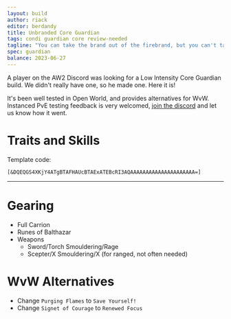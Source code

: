 ```yaml
---
layout: build
author: riack
editor: berdandy
title: Unbranded Core Guardian
tags: condi guardian core review-needed
tagline: "You can take the brand out of the firebrand, but you can't take out the fire"
spec: guardian
balance: 2023-06-27
---
```


A player on the AW2 Discord was looking for a Low Intensity Core Guardian build. We didn't really have one, so he made one. Here it is!

It's been well tested in Open World, and provides alternatives for WvW. Instanced PvE testing feedback is very welcomed, [join the discord](https://discord.gg/bKt2CdS8k3) and let us know how it went.

# Traits and Skills

Template code:

`[&DQEQGS4XKjY4ATgBTAFHAUcBTAExATEBcRI3AQAAAAAAAAAAAAAAAAAAAAA=]`

---


<div
  data-armory-embed='skills'
  data-armory-ids='9158,9187,9247,9151,30461'
>
</div>
<div
  data-armory-embed='specializations'
  data-armory-ids='16,46,42'
  data-armory-16-traits='577,567,1686'
  data-armory-46-traits='617,603,622'
  data-armory-42-traits='634,628,2017'
>
</div>


# Gearing

- Full Carrion
- Runes of Balthazar
- Weapons
  - Sword/Torch Smouldering/Rage
  - Scepter/X Smouldering/X (for ranged, not often needed)

# WvW Alternatives

- Change `Purging Flames` to `Save Yourself!`
- Change `Signet of Courage` to `Renewed Focus`
